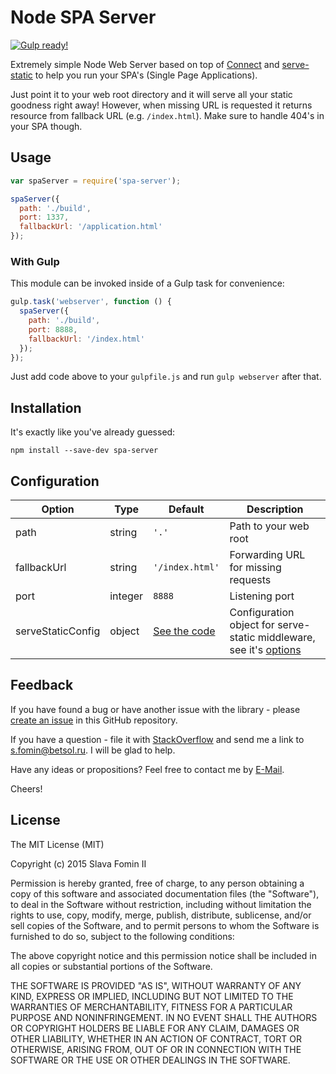 # Node SPA Server

<a href="#with-gulp" title="Ready to be used with Gulp">
    <img alt="Gulp ready!" src="https://img.shields.io/badge/gulp-ready-brightgreen.svg">
</a>

Extremely simple Node Web Server based on top of [Connect][lib-connect] and
[serve-static][lib-serve-static] to help you run your SPA's
(Single Page Applications).

Just point it to your web root directory and it will serve all your static
goodness right away! However, when missing URL is requested it returns resource
from fallback URL (e.g. `/index.html`). Make sure to handle 404's in your SPA though.


## Usage

```javascript
var spaServer = require('spa-server');

spaServer({
  path: './build',
  port: 1337,
  fallbackUrl: '/application.html'
});
```

### With Gulp

This module can be invoked inside of a Gulp task for convenience:

```javascript
gulp.task('webserver', function () {
  spaServer({
    path: './build',
    port: 8888,
    fallbackUrl: '/index.html'
  });
});
```

Just add code above to your `gulpfile.js` and run `gulp webserver` after that.


## Installation

It's exactly like you've already guessed:

`npm install --save-dev spa-server`


## Configuration

| Option             | Type     | Default                                     | Description                                        
|--------------------|----------|---------------------------------------------|-------------
| path               | string   | `'.'`                                       | Path to your web root                              
| fallbackUrl        | string   | `'/index.html'`                             | Forwarding URL for missing requests                
| port               | integer  | `8888`                                      | Listening port                                     
| serveStaticConfig  | object   | [See the code][serve-static-default-config] | Configuration object for serve-static middleware, see it's [options][lib-serve-static-options]


## Feedback

If you have found a bug or have another issue with the library - please [create an issue][new-issue] in this GitHub repository.

If you have a question - file it with [StackOverflow][so-ask] and send me a
link to [s.fomin@betsol.ru][email]. I will be glad to help.

Have any ideas or propositions? Feel free to contact me by [E-Mail][email].

Cheers!


## License

The MIT License (MIT)

Copyright (c) 2015 Slava Fomin II

Permission is hereby granted, free of charge, to any person obtaining a copy
of this software and associated documentation files (the "Software"), to deal
in the Software without restriction, including without limitation the rights
to use, copy, modify, merge, publish, distribute, sublicense, and/or sell
copies of the Software, and to permit persons to whom the Software is
furnished to do so, subject to the following conditions:

The above copyright notice and this permission notice shall be included in
all copies or substantial portions of the Software.

THE SOFTWARE IS PROVIDED "AS IS", WITHOUT WARRANTY OF ANY KIND, EXPRESS OR
IMPLIED, INCLUDING BUT NOT LIMITED TO THE WARRANTIES OF MERCHANTABILITY,
FITNESS FOR A PARTICULAR PURPOSE AND NONINFRINGEMENT. IN NO EVENT SHALL THE
AUTHORS OR COPYRIGHT HOLDERS BE LIABLE FOR ANY CLAIM, DAMAGES OR OTHER
LIABILITY, WHETHER IN AN ACTION OF CONTRACT, TORT OR OTHERWISE, ARISING FROM,
OUT OF OR IN CONNECTION WITH THE SOFTWARE OR THE USE OR OTHER DEALINGS IN
THE SOFTWARE.


  [so-ask]: http://stackoverflow.com/questions/ask?tags=node.js,connect
  [email]: mailto:s.fomin@betsol.ru
  [new-issue]: https://github.com/betsol/spa-server/issues/new
  [lib-connect]: https://github.com/senchalabs/connect
  [lib-serve-static]: https://github.com/expressjs/serve-static
  [lib-serve-static-options]: https://github.com/expressjs/serve-static#options
  [serve-static-default-config]: /lib/server.js#L10-L13

